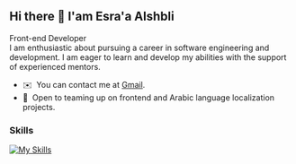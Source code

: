## Hi there 👋 I'am Esra'a Alshbli
Front-end Developer
<br>
I am enthusiastic about pursuing a career in software engineering and development. I am eager to learn and develop my abilities with the support of experienced mentors.

* ✉️  You can contact me at [Gmail](mailto:esraa2000.1.10.a@gmail.com).
* 🤝  Open to teaming up on frontend and Arabic language localization projects.

### Skills


<p align="left">

[![My Skills](https://skillicons.dev/icons?i=js,html,css,js,git)](https://skillicons.dev)

</p>




<!--
**Esra-Ashbli/Esra-Ashbli** is a ✨ _special_ ✨ repository because its `README.md` (this file) appears on your GitHub profile.

Here are some ideas to get you started:

- 🔭 I’m currently working on ...
- 🌱 I’m currently learning ...
- 👯 I’m looking to collaborate on ...
- 🤔 I’m looking for help with ...
- 💬 Ask me about ...
- 📫 How to reach me: ...
- 😄 Pronouns: ...
- ⚡ Fun fact: ...
-->

